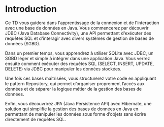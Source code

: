 # Introduction

Ce TD vous guidera dans l'apprentissage de la connexion et de 
l'interaction avec une base de données en Java. 
Vous commencerez par découvrir JDBC (Java Database 
Connectivity), une API permettant d'exécuter des requêtes SQL et 
d'interagir avec divers systèmes de gestion de bases de données 
(SGBD).

Dans un premier temps, vous apprendrez à utiliser SQLite avec 
JDBC, un SGBD léger et simple à intégrer dans une application 
Java. 
Vous verrez ensuite comment exécuter des requêtes SQL (SELECT, 
INSERT, UPDATE, DELETE) via JDBC pour manipuler les données 
stockées.

Une fois ces bases maîtrisées, vous structurerez votre code en 
appliquant le pattern Repository, qui permet d’organiser 
proprement l’accès aux données et de séparer la logique métier 
de la gestion des bases de données.

Enfin, vous découvrirez JPA (Java Persistence API) avec 
Hibernate, une solution qui simplifie la gestion des bases de 
données en Java en permettant de manipuler les données sous 
forme d’objets sans écrire directement de requêtes SQL.